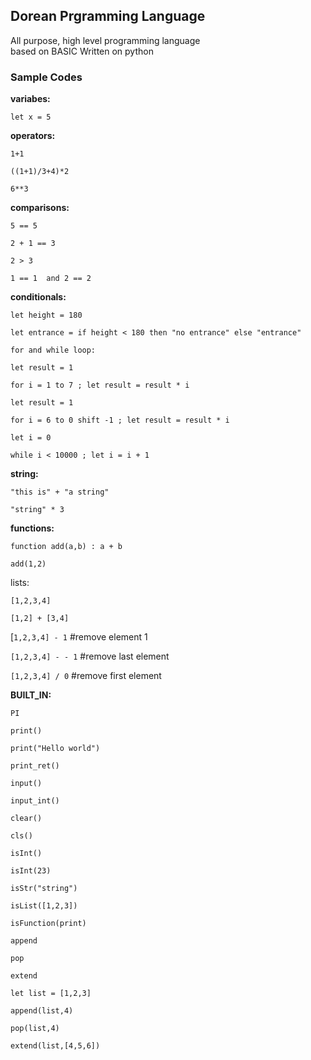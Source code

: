 ## Dorean Prgramming Language 

All purpose, high level programming language  
based on BASIC Written on python 

### Sample Codes
**variabes:**

`let x = 5`

**operators:**

`1+1`

`((1+1)/3+4)*2`

`6**3`

**comparisons:**

`5 == 5`

`2 + 1 == 3`

`2 > 3`

`1 == 1  and 2 == 2`

**conditionals:**

`let height = 180`

`let entrance = if height < 180 then "no entrance" else "entrance"`

`for and while loop:`

`let result = 1`

`for i = 1 to 7 ; let result = result * i`

`let result = 1`

`for i = 6 to 0 shift -1 ; let result = result * i`

`let i = 0`

`while i < 10000 ; let i = i + 1`

**string:**

`"this is" + "a string"`

`"string" * 3`


**functions:**

`function add(a,b) : a + b`

`add(1,2)`

lists:

`[1,2,3,4]`

`[1,2] + [3,4]`

[`1,2,3,4] - 1` #remove element 1

`[1,2,3,4] - - 1` #remove last element

`[1,2,3,4] / 0` #remove first element

**BUILT_IN:**

`PI`

`print()`

`print("Hello world")`

`print_ret()`

`input()`

`input_int()`

`clear()`

`cls()`

`isInt()`

`isInt(23)`

`isStr("string")`

`isList([1,2,3])`

`isFunction(print)`

`append`

`pop`

`extend`

`let list = [1,2,3]`

`append(list,4)`

`pop(list,4)`

`extend(list,[4,5,6])`
